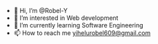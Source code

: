 - 👋 Hi, I’m @Robel-Y
- 👀 I’m interested in Web development
- 🌱 I’m currently learning Software Engineering
- 📫 How to reach me yihelurobel609@gmail.com


<!---
Robel-Y/Robel-Y is a ✨ special ✨ repository because its `README.md` (this file) appears on your GitHub profile.
You can click the Preview link to take a look at your changes.
--->
